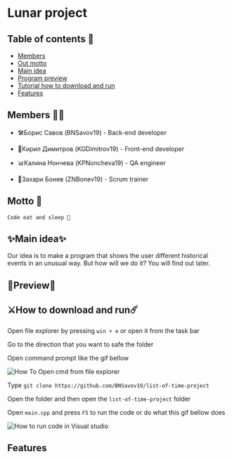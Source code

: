 # Lunar project

## Table of contents 📖

- [Members](#members)
- [Out motto](#motto)
- [Main idea](#idea)
- [Program preview](#preview)
- [Tutorial how to download and run](#download)
- [Features](#features)


## Members 👨‍💻 <a id = "members"></a>
- 🛠Борис Савов (BNSavov19) - Back-end developer

- 🎨Кирил Димитров (KGDimitrov19) - Front-end developer

- 📊Калина Нончева (KPNoncheva19) - QA engineer

- 🔰Захари Бонев (ZNBonev19) - Scrum trainer

## Motto 💬 <a id = "motto"></a>

```
Code eat and sleep 🌺
```

## ✨Main idea✨ <a id = "idea"></a>

Our idea is to make a program that shows the user different historical events in an
unusual way. But how will we do it? You will find out later.


## 🔮Preview🔮 <a id = "preview"></a>

## ⚔️How to download and run☄️ <a id = "download"></a>

Open file explorer by pressing ` win + e ` or open it from the task bar

Go to the direction that you want to safe the folder

Open command prompt like the gif bellow

![How To Open cmd from file explorer](https://cdn.reddybrek.com/images/posts/669/cmdfromexplorer.gif)

Type `git clone https://github.com/BNSavov19/list-of-time-project`

Open the folder and then open the `list-of-time-project` folder

Open `main.cpp` and press `F5` to run the code or do what this gif bellow does

![How to run code in Visual studio](https://docs.microsoft.com/th-th/cpp/build/media/vscpp-start-without-debugging.gif?view=msvc-170)
## Features <a id = "features"></a>
